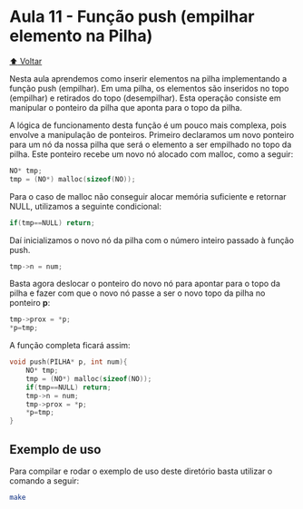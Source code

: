 # Aula 11 - Função push (empilhar elemento na Pilha)

[:arrow_up: Voltar](https://github.com/Geofisicando/C-orientado-a-testes#%C3%ADndice)

Nesta aula aprendemos como inserir elementos na pilha implementando a função push (empilhar). Em uma pilha, os elementos são inseridos no topo (empilhar)
e retirados do topo (desempilhar). Esta operação consiste em manipular o ponteiro da pilha que aponta para o topo da pilha.

A lógica de funcionamento desta função é um pouco mais complexa, pois envolve a manipulação de ponteiros.
Primeiro declaramos um novo ponteiro para um nó da nossa pilha que será o elemento a ser empilhado no topo da pilha.
Este ponteiro recebe um novo nó alocado com malloc, como a seguir:

```c
NO* tmp;
tmp = (NO*) malloc(sizeof(NO));
```

Para o caso de malloc não conseguir alocar memória suficiente e retornar NULL, utilizamos a seguinte condicional:

```c
if(tmp==NULL) return;
```

Daí inicializamos o novo nó da pilha com o número inteiro passado à função push.

```c
tmp->n = num;
```

Basta agora deslocar o ponteiro do novo nó para apontar para o topo da pilha e fazer com que o novo nó passe a ser o
novo topo da pilha no ponteiro **p**:

```c
tmp->prox = *p;
*p=tmp;
```

A função completa ficará assim:

```c
void push(PILHA* p, int num){
	NO* tmp;
	tmp = (NO*) malloc(sizeof(NO));
	if(tmp==NULL) return;
	tmp->n = num;
	tmp->prox = *p;
	*p=tmp;
}
```

## Exemplo de uso

Para compilar e rodar o exemplo de uso deste diretório basta utilizar o comando a seguir:

```sh
make
```
